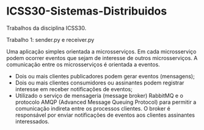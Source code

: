 # ICSS30-Sistemas-Distribuidos
Trabalhos da disciplina ICSS30.

Trabalho 1:
sender.py e receiver.py

Uma aplicação simples orientada a microsserviços. Em cada microsserviço podem ocorrer eventos que sejam de interesse de outros microsserviços. A comunicação entre os microsserviços é orientada a eventos.
- Dois ou mais clientes publicadores podem gerar eventos (mensagens); 
- Dois ou mais clientes consumidores ou assinantes podem registrar interesse em receber notificações de eventos;
- Utilizado o serviço de mensageria (message broker) RabbitMQ e o protocolo AMQP (Advanced Message Queuing Protocol) para permitir a comunicação indireta entre os processos clientes. O broker é responsável por enviar notificações de eventos aos clientes assinantes interessados.
